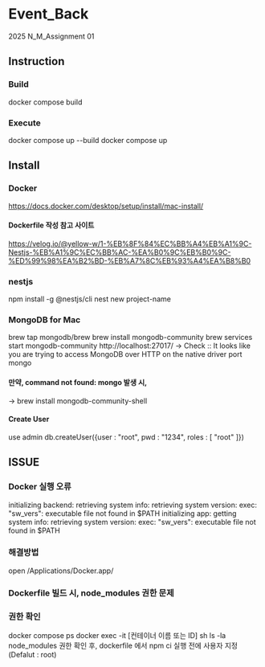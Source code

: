 # Event_Back
2025 N_M_Assignment 01

## Instruction
### Build
docker compose build
### Execute
docker compose up --build
docker compose up
## Install
### Docker
https://docs.docker.com/desktop/setup/install/mac-install/

#### Dockerfile 작성 참고 사이트
https://velog.io/@yellow-w/1-%EB%8F%84%EC%BB%A4%EB%A1%9C-Nestjs-%EB%A1%9C%EC%BB%AC-%EA%B0%9C%EB%B0%9C-%ED%99%98%EA%B2%BD-%EB%A7%8C%EB%93%A4%EA%B8%B0
### nestjs
npm install -g @nestjs/cli
nest new project-name
### MongoDB for Mac
brew tap mongodb/brew
brew install mongodb-community
brew services start mongodb-community
http://localhost:27017/ -> Check :: It looks like you are trying to access MongoDB over HTTP on the native driver port
mongo
#### 만약, command not found: mongo 발생 시,
-> brew install mongodb-community-shell
#### Create User
use admin
db.createUser({user : "root", pwd : "1234", roles : [ "root" ]})

## ISSUE 
### Docker 실행 오류
initializing backend: retrieving system info: retrieving system version: exec: "sw_vers": executable file not found in $PATH
initializing app: getting system info: retrieving system version: exec: "sw_vers": executable file not found in $PATH
### 해결방법
open /Applications/Docker.app/

### Dockerfile 빌드 시, node_modules 권한 문제
### 권한 확인
docker compose ps
docker exec -it [컨테이너 이름 또는 ID] sh
ls -la node_modules
권한 확인 후, dockerfile 에서 npm ci 실행 전에 사용자 지정 (Defalut : root)
